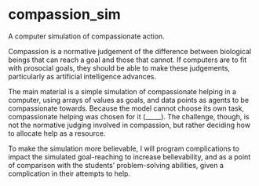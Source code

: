 # compassion_sim
A computer simulation of compassionate action.

Compassion is a normative judgement of the difference between biological beings that can reach a goal and those that cannot.  If computers are to fit with prosocial goals, they should be able to make these judgements, particularly as artificial intelligence advances.

The main material is a simple simulation of compassionate helping in a computer, using arrays of values as goals, and data points as agents to be compassionate towards.  Because the model cannot choose its own task, compassionate helping was chosen for it (_____).  The challenge, though, is not the normative judging involved in compassion, but rather deciding how to allocate help as a resource.

To make the simulation more believable, I will program complications to impact the simulated goal-reaching to increase believability, and as a point of comparison with the students’ problem-solving abilities, given a complication in their attempts to help.

